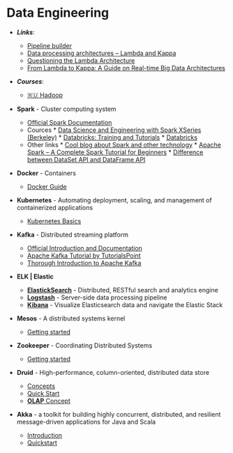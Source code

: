 # Data Engineering

* ***Links***:
	* [Pipeline builder](http://xyz.insightdataengineering.com/blog/pipeline_map/)
	* [Data processing architectures – Lambda and Kappa](https://www.ericsson.com/research-blog/data-processing-architectures-lambda-and-kappa/)
	* [Questioning the Lambda Architecture](https://www.oreilly.com/ideas/questioning-the-lambda-architecture)
	* [From Lambda to Kappa: A Guide on Real-time Big Data Architectures](https://www.talend.com/blog/2017/08/28/lambda-kappa-real-time-big-data-architectures/)

* ***Courses***:
  * [:ru: Hadoop](https://stepik.org/course/150/)

* **Spark** - Cluster computing system
  * [Official Spark Documentation](https://spark.apache.org/docs/latest/index.html)
  * Cources
		* [Data Science and Engineering with Spark XSeries (Berkeley)](https://www.edx.org/xseries/data-science-engineering-spark)
		* [Databricks: Training and Tutorials](https://docs.databricks.com/spark/latest/training/index.html)
		* [Databricks](https://community.cloud.databricks.com/)
  * Other links
		* [Cool blog about Spark and other technology](http://blog.madhukaraphatak.com/)
		* [Apache Spark – A Complete Spark Tutorial for Beginners](https://data-flair.training/blogs/apache-spark-for-beginners/)
		* [Difference between DataSet API and DataFrame API](https://stackoverflow.com/questions/37301226/difference-between-dataset-api-and-dataframe-api)

* **Docker** - Containers
	* [Docker Guide](https://docs.docker.com/get-started/)

* **Kubernetes** - Automating deployment, scaling, and management of containerized applications
	* [Kubernetes Basics](https://kubernetes.io/docs/tutorials/kubernetes-basics/)

* **Kafka** - Distributed streaming platform
	* [Official Introduction and Documentation](https://kafka.apache.org/intro)
	* [Apache Kafka Tutorial by TutorialsPoint](https://www.tutorialspoint.com/apache_kafka/index.htm)
	* [Thorough Introduction to Apache Kafka](https://hackernoon.com/thorough-introduction-to-apache-kafka-6fbf2989bbc1)

* **ELK | Elastic**
	* [**ElastickSearch**](https://www.elastic.co/products/elasticsearch) - Distributed, RESTful search and analytics engine
	* [**Logstash**](https://www.elastic.co/products/logstash) - Server-side data processing pipeline 
	* [**Kibana**](https://www.elastic.co/products/kibana) - Visualize Elasticsearch data and navigate the Elastic Stack

* **Mesos** - A distributed systems kernel
	* [Getting started](http://mesos.apache.org/getting-started/)

* **Zookeeper** - Coordinating Distributed Systems
	* [Getting started](https://zookeeper.apache.org/doc/current/zookeeperStarted.html)

* **Druid** - High-performance, column-oriented, distributed data store
	* [Concepts](http://druid.io/docs/0.12.0/design/index.html)
	* [Quick Start](http://druid.io/docs/0.12.0/tutorials/quickstart.html)
	* [**OLAP** Concept](https://pdfs.semanticscholar.org/presentation/8928/fd104af4f29c1418570ad5f2e2f52f2fbbf0.pdf)

* **Akka** - a toolkit for building highly concurrent, distributed, and resilient message-driven applications for Java and Scala
	* [Introduction](https://doc.akka.io/docs/akka/2.5/guide/introduction.html)
	* [Quickstart](https://developer.lightbend.com/guides/akka-quickstart-scala/)
